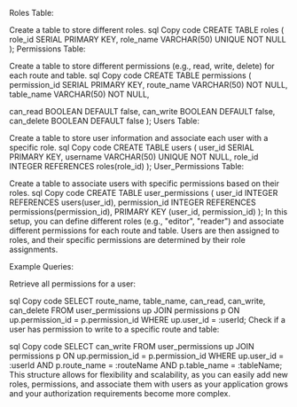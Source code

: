 
Roles Table:

Create a table to store different roles.
sql
Copy code
CREATE TABLE roles (
  role_id SERIAL PRIMARY KEY,
  role_name VARCHAR(50) UNIQUE NOT NULL
);
Permissions Table:

Create a table to store different permissions (e.g., read, write, delete) for each route and table.
sql
Copy code
CREATE TABLE permissions (
  permission_id SERIAL PRIMARY KEY,
  route_name VARCHAR(50) NOT NULL,
  table_name VARCHAR(50) NOT NULL,
  
  can_read BOOLEAN DEFAULT false,
  can_write BOOLEAN DEFAULT false,
  can_delete BOOLEAN DEFAULT false
);
Users Table:

Create a table to store user information and associate each user with a specific role.
sql
Copy code
CREATE TABLE users (
  user_id SERIAL PRIMARY KEY,
  username VARCHAR(50) UNIQUE NOT NULL,
  role_id INTEGER REFERENCES roles(role_id)
);
User_Permissions Table:

Create a table to associate users with specific permissions based on their roles.
sql
Copy code
CREATE TABLE user_permissions (
  user_id INTEGER REFERENCES users(user_id),
  permission_id INTEGER REFERENCES permissions(permission_id),
  PRIMARY KEY (user_id, permission_id)
);
In this setup, you can define different roles (e.g., "editor", "reader") and associate different permissions for each route and table. Users are then assigned to roles, and their specific permissions are determined by their role assignments.

Example Queries:

Retrieve all permissions for a user:

sql
Copy code
SELECT route_name, table_name, can_read, can_write, can_delete
FROM user_permissions up
JOIN permissions p ON up.permission_id = p.permission_id
WHERE up.user_id = :userId;
Check if a user has permission to write to a specific route and table:

sql
Copy code
SELECT can_write
FROM user_permissions up
JOIN permissions p ON up.permission_id = p.permission_id
WHERE up.user_id = :userId
AND p.route_name = :routeName
AND p.table_name = :tableName;
This structure allows for flexibility and scalability, as you can easily add new roles, permissions, and associate them with users as your application grows and your authorization requirements become more complex.